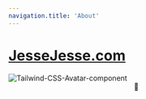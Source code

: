 ```yaml
---
navigation.title: 'About'
---
```


# [JesseJesse.com](https://jessejesse.com/)

<div class="avatar">
    <img src="https://res.cloudinary.com/dtgecw0ze/image/upload/v1702298495/XYZ/11_yvltta.png" alt="Tailwind-CSS-Avatar-component" />
  </div>
  </div>
  

 
    
  
<center><div className="mockup-phone border-primary">
  <div className="camera"></div>
  <div className="display">
    <div className="artboard artboard-demo phone-1">🌼</div>
  </div>
</div></center>

</template>





